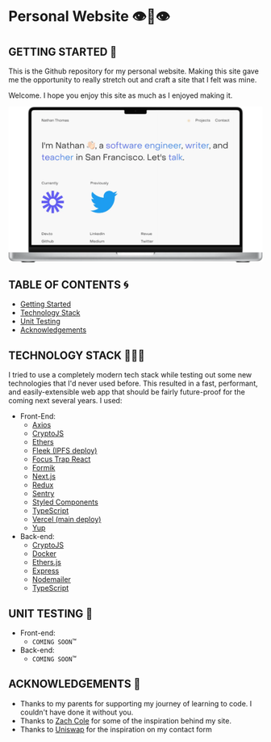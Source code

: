 # Personal Website 👁👄👁

## GETTING STARTED 💭

This is the Github repository for my personal website. Making this site gave me the opportunity to really stretch out and craft a site that I felt was mine.

Welcome. I hope you enjoy this site as much as I enjoyed making it.

![Website screenshot](./assets/readme-example-macbook.webp)

## TABLE OF CONTENTS 🌀

- [Getting Started](#getting-started)
- [Technology Stack](#technology-stack)
- [Unit Testing](#unit-testing)
- [Acknowledgements](#acknowledgements)

## TECHNOLOGY STACK 👨🏻‍💻

I tried to use a completely modern tech stack while testing out some new technologies that I'd never used before. This resulted in a fast, performant, and easily-extensible web app that should be fairly future-proof for the coming next several years. I used:

- Front-End:
  - [Axios](https://axios-http.com/docs/intro)
  - [CryptoJS](https://github.com/brix/crypto-js)
  - [Ethers](https://docs.ethers.io/v5/)
  - [Fleek (IPFS deploy)](https://fleek.co/)
  - [Focus Trap React](https://github.com/focus-trap/focus-trap-react)
  - [Formik](https://formik.org/)
  - [Next.js](https://nextjs.org/)
  - [Redux](https://redux.js.org/)
  - [Sentry](https://sentry.io/welcome/)
  - [Styled Components](https://styled-components.com/)
  - [TypeScript](https://www.typescriptlang.org/)
  - [Vercel (main deploy)](https://vercel.com/)
  - [Yup](https://github.com/jquense/yup)
- Back-end:
  - [CryptoJS](https://github.com/brix/crypto-js)
  - [Docker](https://www.docker.com/)
  - [Ethers.js](https://docs.ethers.io/v5/)
  - [Express](https://expressjs.com/)
  - [Nodemailer](https://github.com/nodemailer/nodemailer)
  - [TypeScript](https://www.typescriptlang.org/)

## UNIT TESTING 🧪

- Front-end:
  - `COMING SOON`™
- Back-end:
  - `COMING SOON`™

## ACKNOWLEDGEMENTS 🎉

- Thanks to my parents for supporting my journey of learning to code. I couldn't have done it without you.
- Thanks to [Zach Cole](http://zcole.me/index.html) for some of the inspiration behind my site.
- Thanks to [Uniswap](https://uniswap.org/) for the inspiration on my contact form
